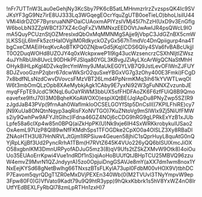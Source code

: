 !nFr7UTTnW3Lau0eGehjNy3KcSby7PK6cB5atLMHnmzrlrzZvzspsQK4Ic9SVJKsYF3gG9Nz7irE8UJ333Lq3WGqegEOcrYquZgUTB0oeTieLO)bhoLlsiIU44VMi4ldrDZOF7ByrsruaNNPOaiCUAoxmAPIYzslVMj45l7hZzH(UxD9v3EnGflgW6boLbN3ZZpWBCf37XZ4cGqFxZVMMNxzEEDOVtJwAwIJR4psQWcL9IOmA5QuyPCUznStjOZMreslxdQbOxMqMMNMgSAjje9jVbpC3JdGZnBX5cmW)LKSS(jL6ImFk5zctHaIOVgIM0RdkyckOZyGx567hTmdVc4DnQpiigurp4na4TbgCxeCMAEiIHxqKvcAoBTKPQ0ZNjbwGd5jKq)lCDS6QIiy4SVa6fvBABcUkjjlT0O2DuqWOHd8UZOJY4q0xWckpxweP1l9lg43ucWzsencrzCSXhNljtIZWsz4uJYhRbUih8UvcL90DHkPFJSlqa80YGL3KBvgJZiAyLXcArWgQCNaStMhHOHykBiHLpKgl4DZvkq9rcYmWmy9JMaUkEG0YLVB7Q9JstLevOFlWnZJFUY8DJZvooGznP2qbrr67dcwWkSrO2quSxeYBGxVG7g3zOhy400E3Fmki)FCgD7x8bdfNLsNzdCwvDVovcsFMzVBT26Lmd4PpNrmKMq3ih61kYVWTLwqOlW6t3mbOmQLzOpb8XAeMybkjAgk1CAby9E7yxNi92W3gFuNNXZvzunbJEmyqFFpTE9JcdC1KNqL6uOaYRWM3bbUX5sfFHDFAoZK6F6zfFUiQ8B9Qmoeavefxe9lfrJ70)3M0BqheKKoAWOXO)espiXQtBE(JqIApDu8PNyZwp5SZ(R9zJgdJaB43PVp(9frnAah0WafImkIoOCSELGOYfStp5DnCslI((7KPlLFhiRE)cy7jN9XuUa8ONQtnNqyp3aqRisFXoNVTGO)7KuZNtoVg9mSIWIx9Zj5NiUfFMWs2iy9QwhPw9AFYJltGlhc)lFdna46GZ4NOj6cCDG9hRG9gLPRkExYzB1xJUbLpfe58a6cIXp4w85n0BPQ(aiZkHpPK(U)Nk9xje6IH4SxWRKkrobykuIUSao2OxAemL97UzP8QI89wNfFKMdhSps1TFOGDke2CpXO0a4OlSLZ3Xy8RBaDlZNAoHTH3U87HnNRVLJtGjm1IRPSiuw4Geuen58jhiC1sQprHuyL8quAtG0nQYjRpLKjjBf3Ud2PyncRrhA1TBm(H7RVtZ645K4VUo226yQQ6bISUlXmcJiOXO58xgbnIKM3DmnURPyofADJuG5mz3(8)qV9Ufs2tZSkZXMvW9Otk8)4oiOuUo35EUAoErrKpwi4Vue1ndRDf1nS)qiAoHoBUUfQtJBHpTCU25MBVQ96zzuW4emvZ9MvrN1QZJndyyrA)5zo0OpjuiDngGSAVJe8mY(aXX7dm1wm8nox1YNxEejKYSd68gNetBwlhg66TNxszBTsFLKylA73upl0FdbM00vHOX9V)tbhDCP7Eavom5qyrQDgT1ZR0eMxDVjPEXEn340Wb(0(M2TVUvl3TNyYmpvW9ep3Fpw80F0)G)VfVato9Kadt79u9Q9htR3ypp)9hQkxKbbrk1s5hV8YxWZ4nO8lrUtfYEdBEXLFyRbQl78zmLpRTHn1zxH)7
